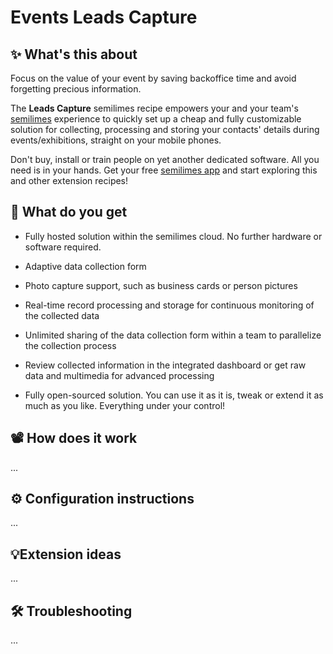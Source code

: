 # Events Leads Capture

## ✨ What's this about

Focus on the value of your event by saving backoffice time and avoid forgetting precious information.

The **Leads Capture** semilimes recipe empowers your and your team's [semilimes](https://www.semilimes.com) experience to quickly set up a cheap and fully customizable solution for collecting, processing and storing your contacts' details during events/exhibitions, straight on your mobile phones.

Don't buy, install or train people on yet another dedicated software. All you need is in your hands. Get your free [semilimes app](https://www.semilimes.com) and start exploring this and other extension recipes!

## 🔎 What do you get

- Fully hosted solution within the semilimes cloud. No further hardware or software required.

- Adaptive data collection form

- Photo capture support, such as business cards or person pictures

- Real-time record processing and storage for continuous monitoring of the collected data

- Unlimited sharing of the data collection form within a team to parallelize the collection process 

- Review collected information in the integrated dashboard or get raw data and multimedia for advanced processing

- Fully open-sourced solution. You can use it as it is, tweak or extend it as much as you like. Everything under your control!

## 📽️ How does it work

...

## ⚙️ Configuration instructions

...

## 💡Extension ideas 

...

## 🛠️ Troubleshooting 

...
